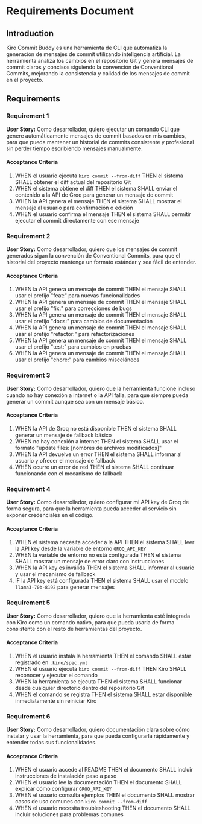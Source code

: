 # Requirements Document

## Introduction

Kiro Commit Buddy es una herramienta de CLI que automatiza la generación de mensajes de commit utilizando inteligencia artificial. La herramienta analiza los cambios en el repositorio Git y genera mensajes de commit claros y concisos siguiendo la convención de Conventional Commits, mejorando la consistencia y calidad de los mensajes de commit en el proyecto.

## Requirements

### Requirement 1

**User Story:** Como desarrollador, quiero ejecutar un comando CLI que genere automáticamente mensajes de commit basados en mis cambios, para que pueda mantener un historial de commits consistente y profesional sin perder tiempo escribiendo mensajes manualmente.

#### Acceptance Criteria

1. WHEN el usuario ejecuta `kiro commit --from-diff` THEN el sistema SHALL obtener el diff actual del repositorio Git
2. WHEN el sistema obtiene el diff THEN el sistema SHALL enviar el contenido a la API de Groq para generar un mensaje de commit
3. WHEN la API genera el mensaje THEN el sistema SHALL mostrar el mensaje al usuario para confirmación o edición
4. WHEN el usuario confirma el mensaje THEN el sistema SHALL permitir ejecutar el commit directamente con ese mensaje

### Requirement 2

**User Story:** Como desarrollador, quiero que los mensajes de commit generados sigan la convención de Conventional Commits, para que el historial del proyecto mantenga un formato estándar y sea fácil de entender.

#### Acceptance Criteria

1. WHEN la API genera un mensaje de commit THEN el mensaje SHALL usar el prefijo "feat:" para nuevas funcionalidades
2. WHEN la API genera un mensaje de commit THEN el mensaje SHALL usar el prefijo "fix:" para correcciones de bugs
3. WHEN la API genera un mensaje de commit THEN el mensaje SHALL usar el prefijo "docs:" para cambios de documentación
4. WHEN la API genera un mensaje de commit THEN el mensaje SHALL usar el prefijo "refactor:" para refactorizaciones
5. WHEN la API genera un mensaje de commit THEN el mensaje SHALL usar el prefijo "test:" para cambios en pruebas
6. WHEN la API genera un mensaje de commit THEN el mensaje SHALL usar el prefijo "chore:" para cambios misceláneos

### Requirement 3

**User Story:** Como desarrollador, quiero que la herramienta funcione incluso cuando no hay conexión a internet o la API falla, para que siempre pueda generar un commit aunque sea con un mensaje básico.

#### Acceptance Criteria

1. WHEN la API de Groq no está disponible THEN el sistema SHALL generar un mensaje de fallback básico
2. WHEN no hay conexión a internet THEN el sistema SHALL usar el formato "update files: [nombres de archivos modificados]"
3. WHEN la API devuelve un error THEN el sistema SHALL informar al usuario y ofrecer el mensaje de fallback
4. WHEN ocurre un error de red THEN el sistema SHALL continuar funcionando con el mecanismo de fallback

### Requirement 4

**User Story:** Como desarrollador, quiero configurar mi API key de Groq de forma segura, para que la herramienta pueda acceder al servicio sin exponer credenciales en el código.

#### Acceptance Criteria

1. WHEN el sistema necesita acceder a la API THEN el sistema SHALL leer la API key desde la variable de entorno `GROQ_API_KEY`
2. WHEN la variable de entorno no está configurada THEN el sistema SHALL mostrar un mensaje de error claro con instrucciones
3. WHEN la API key es inválida THEN el sistema SHALL informar al usuario y usar el mecanismo de fallback
4. IF la API key está configurada THEN el sistema SHALL usar el modelo `llama3-70b-8192` para generar mensajes

### Requirement 5

**User Story:** Como desarrollador, quiero que la herramienta esté integrada con Kiro como un comando nativo, para que pueda usarla de forma consistente con el resto de herramientas del proyecto.

#### Acceptance Criteria

1. WHEN el usuario instala la herramienta THEN el comando SHALL estar registrado en `.kiro/spec.yml`
2. WHEN el usuario ejecuta `kiro commit --from-diff` THEN Kiro SHALL reconocer y ejecutar el comando
3. WHEN la herramienta se ejecuta THEN el sistema SHALL funcionar desde cualquier directorio dentro del repositorio Git
4. WHEN el comando se registra THEN el sistema SHALL estar disponible inmediatamente sin reiniciar Kiro

### Requirement 6

**User Story:** Como desarrollador, quiero documentación clara sobre cómo instalar y usar la herramienta, para que pueda configurarla rápidamente y entender todas sus funcionalidades.

#### Acceptance Criteria

1. WHEN el usuario accede al README THEN el documento SHALL incluir instrucciones de instalación paso a paso
2. WHEN el usuario lee la documentación THEN el documento SHALL explicar cómo configurar `GROQ_API_KEY`
3. WHEN el usuario consulta ejemplos THEN el documento SHALL mostrar casos de uso comunes con `kiro commit --from-diff`
4. WHEN el usuario necesita troubleshooting THEN el documento SHALL incluir soluciones para problemas comunes